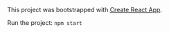 This project was bootstrapped with [Create React App](https://github.com/facebook/create-react-app).

Run the project:
`npm start`





